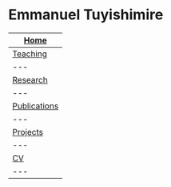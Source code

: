 # Emmanuel Tuyishimire

|[Home](https://etuyishimire.github.io/Home/)|
| --- |
|[Teaching](https://etuyishimire.github.io/Teaching/)|
| --- |
|[Research](https://etuyishimire.github.io/Research/)|
| --- |
|[Publications](https://etuyishimire.github.io/Publications/)|
| --- |
|[Projects](https://etuyishimire.github.io/Projects/)|
| --- |
|[CV](https://etuyishimire.github.io/CV/)|
| --- |


